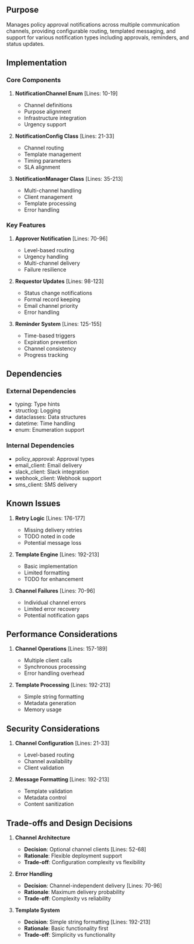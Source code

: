 ## Purpose

Manages policy approval notifications across multiple communication channels, providing configurable routing, templated messaging, and support for various notification types including approvals, reminders, and status updates.

## Implementation

### Core Components

1. **NotificationChannel Enum** [Lines: 10-19]

   - Channel definitions
   - Purpose alignment
   - Infrastructure integration
   - Urgency support

2. **NotificationConfig Class** [Lines: 21-33]

   - Channel routing
   - Template management
   - Timing parameters
   - SLA alignment

3. **NotificationManager Class** [Lines: 35-213]
   - Multi-channel handling
   - Client management
   - Template processing
   - Error handling

### Key Features

1. **Approver Notification** [Lines: 70-96]

   - Level-based routing
   - Urgency handling
   - Multi-channel delivery
   - Failure resilience

2. **Requestor Updates** [Lines: 98-123]

   - Status change notifications
   - Formal record keeping
   - Email channel priority
   - Error handling

3. **Reminder System** [Lines: 125-155]
   - Time-based triggers
   - Expiration prevention
   - Channel consistency
   - Progress tracking

## Dependencies

### External Dependencies

- typing: Type hints
- structlog: Logging
- dataclasses: Data structures
- datetime: Time handling
- enum: Enumeration support

### Internal Dependencies

- policy_approval: Approval types
- email_client: Email delivery
- slack_client: Slack integration
- webhook_client: Webhook support
- sms_client: SMS delivery

## Known Issues

1. **Retry Logic** [Lines: 176-177]

   - Missing delivery retries
   - TODO noted in code
   - Potential message loss

2. **Template Engine** [Lines: 192-213]

   - Basic implementation
   - Limited formatting
   - TODO for enhancement

3. **Channel Failures** [Lines: 70-96]
   - Individual channel errors
   - Limited error recovery
   - Potential notification gaps

## Performance Considerations

1. **Channel Operations** [Lines: 157-189]

   - Multiple client calls
   - Synchronous processing
   - Error handling overhead

2. **Template Processing** [Lines: 192-213]
   - Simple string formatting
   - Metadata generation
   - Memory usage

## Security Considerations

1. **Channel Configuration** [Lines: 21-33]

   - Level-based routing
   - Channel availability
   - Client validation

2. **Message Formatting** [Lines: 192-213]
   - Template validation
   - Metadata control
   - Content sanitization

## Trade-offs and Design Decisions

1. **Channel Architecture**

   - **Decision**: Optional channel clients [Lines: 52-68]
   - **Rationale**: Flexible deployment support
   - **Trade-off**: Configuration complexity vs flexibility

2. **Error Handling**

   - **Decision**: Channel-independent delivery [Lines: 70-96]
   - **Rationale**: Maximum delivery probability
   - **Trade-off**: Complexity vs reliability

3. **Template System**
   - **Decision**: Simple string formatting [Lines: 192-213]
   - **Rationale**: Basic functionality first
   - **Trade-off**: Simplicity vs functionality
